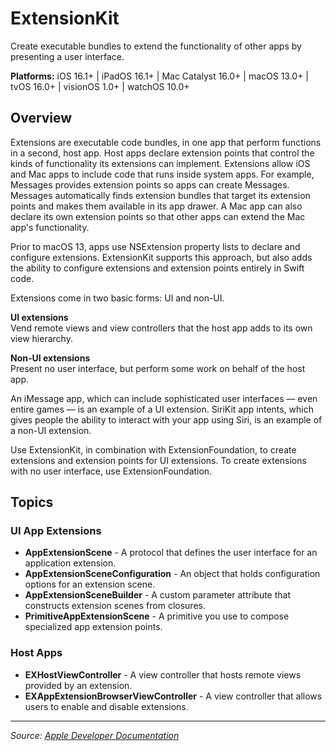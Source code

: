 # ExtensionKit

Create executable bundles to extend the functionality of other apps by presenting a user interface.

**Platforms:** iOS 16.1+ | iPadOS 16.1+ | Mac Catalyst 16.0+ | macOS 13.0+ | tvOS 16.0+ | visionOS 1.0+ | watchOS 10.0+

## Overview

Extensions are executable code bundles, in one app that perform functions in a second, host app. Host apps declare extension points that control the kinds of functionality its extensions can implement. Extensions allow iOS and Mac apps to include code that runs inside system apps. For example, Messages provides extension points so apps can create Messages. Messages automatically finds extension bundles that target its extension points and makes them available in its app drawer. A Mac app can also declare its own extension points so that other apps can extend the Mac app's functionality.

Prior to macOS 13, apps use NSExtension property lists to declare and configure extensions. ExtensionKit supports this approach, but also adds the ability to configure extensions and extension points entirely in Swift code.

Extensions come in two basic forms: UI and non-UI.

**UI extensions**  
Vend remote views and view controllers that the host app adds to its own view hierarchy.

**Non-UI extensions**  
Present no user interface, but perform some work on behalf of the host app.

An iMessage app, which can include sophisticated user interfaces — even entire games — is an example of a UI extension. SiriKit app intents, which gives people the ability to interact with your app using Siri, is an example of a non-UI extension.

Use ExtensionKit, in combination with ExtensionFoundation, to create extensions and extension points for UI extensions. To create extensions with no user interface, use ExtensionFoundation.

## Topics

### UI App Extensions
- **AppExtensionScene** - A protocol that defines the user interface for an application extension.
- **AppExtensionSceneConfiguration** - An object that holds configuration options for an extension scene.
- **AppExtensionSceneBuilder** - A custom parameter attribute that constructs extension scenes from closures.
- **PrimitiveAppExtensionScene** - A primitive you use to compose specialized app extension points.

### Host Apps
- **EXHostViewController** - A view controller that hosts remote views provided by an extension.
- **EXAppExtensionBrowserViewController** - A view controller that allows users to enable and disable extensions.

---

*Source: [Apple Developer Documentation](https://developer.apple.com/documentation/ExtensionKit)*